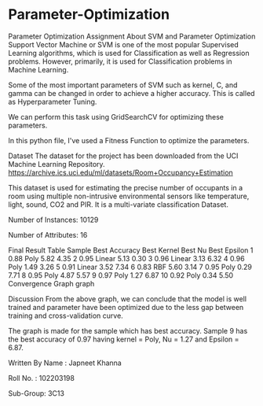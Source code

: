 # Parameter-Optimization
Parameter Optimization Assignment
About SVM and Parameter Optimization
Support Vector Machine or SVM is one of the most popular Supervised Learning algorithms, which is used for Classification as well as Regression problems. However, primarily, it is used for Classification problems in Machine Learning.

Some of the most important parameters of SVM such as kernel, C, and gamma can be changed in order to achieve a higher accuracy. This is called as Hyperparameter Tuning.

We can perform this task using GridSearchCV for optimizing these parameters.

In this python file, I've used a Fitness Function to optimize the parameters.

Dataset
The dataset for the project has been downloaded from the UCI Machine Learning Repository. https://archive.ics.uci.edu/ml/datasets/Room+Occupancy+Estimation

This dataset is used for estimating the precise number of occupants in a room using multiple non-intrusive environmental sensors like temperature, light, sound, CO2 and PIR. It is a multi-variate classification Dataset.

Number of Instances: 10129

Number of Attributes: 16

Final Result Table
Sample	Best Accuracy	Best Kernel	Best Nu	Best Epsilon
1	0.88	Poly	5.82	4.35
2	0.95	Linear	5.13	0.30
3	0.96	Linear	3.13	6.32
4	0.96	Poly	1.49	3.26
5	0.91	Linear	3.52	7.34
6	0.83	RBF	5.60	3.14
7	0.95	Poly	0.29	7.71
8	0.95	Poly	4.87	5.57
9	0.97	Poly	1.27	6.87
10	0.92	Poly	0.34	5.50
Convergence Graph
graph

Discussion
From the above graph, we can conclude that the model is well trained and parameter have been optimized due to the less gap between training and cross-validation curve.

The graph is made for the sample which has best accuracy. Sample 9 has the best accuracy of 0.97 having kernel = Poly, Nu = 1.27 and Epsilon = 6.87.

Written By
Name : Japneet Khanna

Roll No. : 102203198

Sub-Group: 3C13
